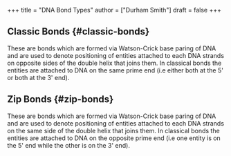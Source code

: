 +++
title = "DNA Bond Types"
author = ["Durham Smith"]
draft = false
+++

## Classic Bonds {#classic-bonds}

These are bonds which are formed via Watson-Crick base paring of DNA and are used to denote positioning of entities attached to each DNA strands on opposite sides of the double helix that joins them.
In classical bonds the entities are attached to DNA on the same prime end (i.e either both at the 5' or both at the 3' end).


## Zip Bonds {#zip-bonds}

These are bonds which are formed via Watson-Crick base paring of DNA and are used to denote positioning of entities attached to each DNA strands on the same side of the double helix that joins them.
In classical bonds the entities are attached to DNA on the opposite prime end (i.e one entity is on the 5' end while the other is on the 3' end).
